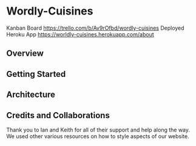 # Wordly-Cuisines
Kanban Board
https://trello.com/b/Av9rOfbd/wordly-cuisines
Deployed Heroku App
https://worldly-cuisines.herokuapp.com/about


## Overview
<!-- Provide a high level overview of what this application is and why you are building it, beyond the fact that it's an assignment for a Code 301 class. (i.e. What's your problem domain?) -->

## Getting Started
<!-- What are the steps that a user must take in order to build this app on their own machine and get it running? -->

## Architecture
<!-- Provide a detailed description of the application design. What technologies (languages, libraries, etc) you're using, and any other relevant design information. -->






## Credits and Collaborations
Thank you to Ian and Keith for all of their support and help along the way. 
We used other various resources on how to style aspects of our website.
